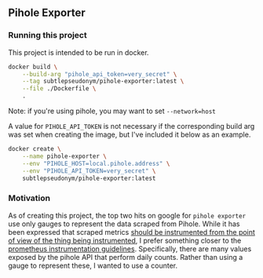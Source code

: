 ## Pihole Exporter

### Running this project

This project is intended to be run in docker.
```bash
docker build \
	--build-arg "pihole_api_token=very_secret" \
	--tag subtlepseudonym/pihole-exporter:latest \
	--file ./Dockerfile \
	.
```
Note: if you're using pihole, you may want to set `--network=host`

A value for `PIHOLE_API_TOKEN` is not necessary if the corresponding build arg
was set when creating the image, but I've included it below as an example.
```bash
docker create \
	--name pihole-exporter \
	--env "PIHOLE_HOST=local.pihole.address" \
	--env "PIHOLE_API_TOKEN=very_secret" \
	subtlepseudonym/pihole-exporter:latest
```

### Motivation
As of creating this project, the top two hits on google for `pihole exporter` use only gauges
to represent the data scraped from Pihole. While it has been expressed that scraped metrics
[should be instrumented from the point of view of the thing being instrumented](https://github.com/prometheus-net/prometheus-net/issues/63#issuecomment-360070401),
I prefer something closer to the [prometheus instrumentation guidelines](https://prometheus.io/docs/practices/instrumentation/). Specifically,
there are many values exposed by the pihole API that perform daily counts. Rather than using
a gauge to represent these, I wanted to use a counter.
